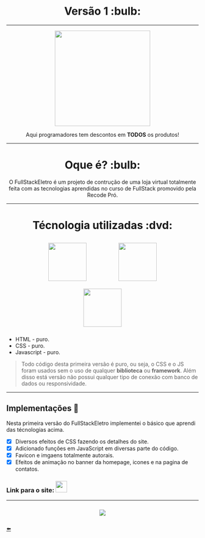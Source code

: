 <h1 align="center"> Versão 1 :bulb: </h1>

---

<div align="center"> <img width="250px" src="https://user-images.githubusercontent.com/65131471/96183940-1a4aca80-0f0e-11eb-8d6b-e0125358d4af.jpg"></div>
<p align="center"> Aqui programadores tem descontos em <b>TODOS</b> os produtos!</p>

---

<h1 align="center"> Oque é? :bulb: </h1>

<div align="center">
O FullStackEletro é um projeto de contrução de uma loja virtual totalmente feita com as tecnologias aprendidas no curso de FullStack promovido pela Recode Pró.
</div>

---

<h1 align="center"> Técnologia utilizadas :dvd: </h1>

<div align="center">
 <img width="100px" style="margin: 10px 40px 10px 40px;" src="https://user-images.githubusercontent.com/65131471/96186484-e07bc300-0f11-11eb-8314-b70c09429536.png">
 <img width="100px" style="margin: 10px 40px 10px 40px;" src="https://user-images.githubusercontent.com/65131471/96186499-e2458680-0f11-11eb-8e63-2c1531f0ac83.png">
 <img width="100px" style="margin: 10px 40px 10px 40px;" src="https://user-images.githubusercontent.com/65131471/96186506-e5407700-0f11-11eb-958a-f1d2339a0074.png">
</div>

* HTML - puro.
* CSS - puro.
* Javascript - puro.
> Todo código desta primeira versão é puro, ou seja, o CSS e o JS foram usados sem o uso de qualquer **biblioteca** ou **framework**.
> Além disso está versão não possui qualquer tipo de conexão com banco de dados ou responsividade.

---

## Implementações :wrench:

Nesta primeira versão do FullStackEletro implementei o básico que aprendi das técnologias acima.

- [x] Diversos efeitos de CSS fazendo os detalhes do site.
- [x] Adicionado funções em JavaScript em diversas parte do código.
- [x] Favicon e imgaens totalmente autorais.
- [x] Efeitos de animação no banner da homepage, icones e na pagina de contatos.

### Link para o site: [<img width="30px" src="https://user-images.githubusercontent.com/65131471/96185345-25065f00-0f10-11eb-99a7-4e5abf903a70.jpg">](https://duartecgustavo.github.io/fullstackeletro.github.io/)

---

<div align="center">
<img style="margin: 10px 40px 10px 40px;" target="_blank" src="https://user-images.githubusercontent.com/65131471/93386595-5111c000-f83e-11ea-8bcf-0a00dd2a2a3d.png">
</div>

[:arrow_left:](https://github.com/duartecgustavo)
